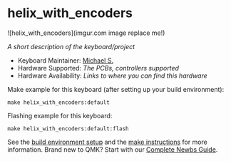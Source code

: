 # helix_with_encoders

![helix_with_encoders](imgur.com image replace me!)

*A short description of the keyboard/project*

* Keyboard Maintainer: [Michael S.](https://github.com/yourusername)
* Hardware Supported: *The PCBs, controllers supported*
* Hardware Availability: *Links to where you can find this hardware*

Make example for this keyboard (after setting up your build environment):

    make helix_with_encoders:default

Flashing example for this keyboard:

    make helix_with_encoders:default:flash

See the [build environment setup](https://docs.qmk.fm/#/getting_started_build_tools) and the [make instructions](https://docs.qmk.fm/#/getting_started_make_guide) for more information. Brand new to QMK? Start with our [Complete Newbs Guide](https://docs.qmk.fm/#/newbs).
